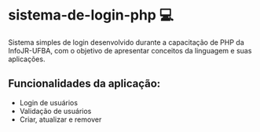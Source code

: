 # sistema-de-login-php :computer:
Sistema simples de login desenvolvido durante a capacitação de PHP da InfoJR-UFBA, com o objetivo de apresentar conceitos da linguagem e suas aplicações.

## Funcionalidades da aplicação:

* Login de usuários
* Validação de usuários
* Criar, atualizar e remover
